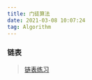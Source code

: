 ```yaml
---
title: 门徒算法
date: 2021-03-08 10:07:24
tag: Algorithm
---
```


### 链表
>[链表练习](/algorithm/Study/LinkedList "链表的练习")